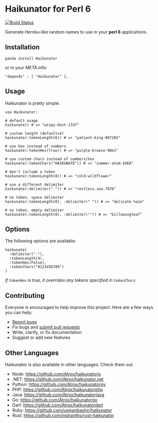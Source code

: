 # Haikunator for Perl 6

[![Build Status](https://img.shields.io/travis/Atrox/haikunatorperl.svg?style=flat-square)](https://travis-ci.org/Atrox/haikunatorperl)

Generate Heroku-like random names to use in your **perl 6** applications.

## Installation

```
panda install Haikunator
```
or in your META.info:
```perl6
"depends" : [ "Haikunator" ],
```

## Usage

Haikunator is pretty simple.

```perl6
use Haikunator;

# default usage
haikunate() # => "wispy-dust-1337"

# custom length (default=4)
haikunate(:tokenLength(6)) # => "patient-king-887265"

# use hex instead of numbers
haikunate(:tokenHex(True)) # => "purple-breeze-98e1"

# use custom chars instead of numbers/hex
haikunate(:tokenChars("HAIKUNATE")) # => "summer-atom-IHEA"

# don't include a token
haikunate(:tokenLength(0)) # => "cold-wildflower"

# use a different delimiter
haikunate(:delimiter(".")) # => "restless.sea.7976"

# no token, space delimiter
haikunate(:tokenLength(0), :delimiter(" ")) # => "delicate haze"

# no token, empty delimiter
haikunate(:tokenLength(0), :delimiter("")) # => "billowingleaf"
```

## Options

The following options are available:

```perl6
haikunate(
  :delimiter("-"),
  :tokenLength(4),
  :tokenHex(False),
  :tokenChars("0123456789")
)
```
*If ```tokenHex``` is true, it overrides any tokens specified in ```tokenChars```*

## Contributing

Everyone is encouraged to help improve this project. Here are a few ways you can help:

- [Report bugs](https://github.com/atrox/haikunatorperl/issues)
- Fix bugs and [submit pull requests](https://github.com/atrox/haikunatorperl/pulls)
- Write, clarify, or fix documentation
- Suggest or add new features

## Other Languages

Haikunator is also available in other languages. Check them out:

- Node: https://github.com/Atrox/haikunatorjs
- .NET: https://github.com/Atrox/haikunator.net
- Python: https://github.com/Atrox/haikunatorpy
- PHP: https://github.com/Atrox/haikunatorphp
- Java: https://github.com/Atrox/haikunatorjava
- Go: https://github.com/Atrox/haikunatorgo
- Dart: https://github.com/Atrox/haikunatordart
- Ruby: https://github.com/usmanbashir/haikunator
- Rust: https://github.com/nishanths/rust-haikunator
